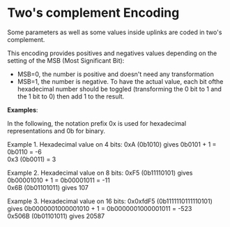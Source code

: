 # Two's complement Encoding

 Some parameters as well as some values inside uplinks are coded in two's complement.

 This encoding provides positives and negatives values depending on the setting of the MSB (Most Significant Bit):
-   MSB=0, the number is positive and doesn't need any transformation
-   MSB=1, the number is negative. To have the actual value, each bit ofthe hexadecimal number should be toggled (transforming the 0 bit to 1 and the 1 bit to 0) then add 1 to the result.

**Examples**:

 In the following, the notation prefix 0x is used for hexadecimal
 representations and 0b for binary.
 
 Example 1. Hexadecimal value on 4 bits:
 0xA (0b1010) gives 0b0101 + 1 = 0b0110 = -6 </br>
 0x3 (0b0011) = 3

 Example 2. Hexadecimal value on 8 bits:
 0xF5 (0b11110101) gives 0b00001010 + 1 = 0b00001011 = -11 </br>
 0x6B (0b01101011) gives 107

 Example 3. Hexadecimal value on 16 bits:
 0x0xfdF5 (0b1111110111110101) gives 0b0000001000001010 + 1 = 0b0000001000001011 = -523 </br>
 0x506B (0b01101011) gives 20587